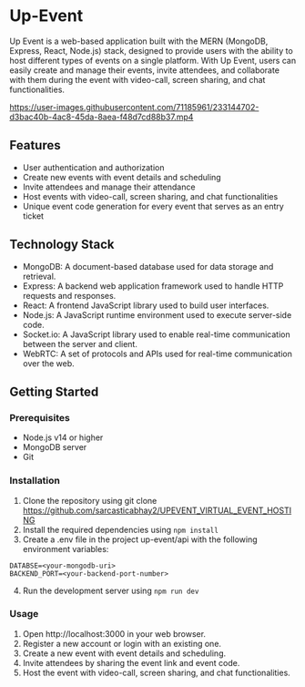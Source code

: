 # Up-Event
Up Event is a web-based application built with the MERN (MongoDB, Express, React, Node.js) stack, designed to provide users with the ability to host different types of events on a single platform. With Up Event, users can easily create and manage their events, invite attendees, and collaborate with them during the event with video-call, screen sharing, and chat functionalities.



https://user-images.githubusercontent.com/71185961/233144702-d3bac40b-4ac8-45da-8aea-f48d7cd88b37.mp4



## Features

* User authentication and authorization
* Create new events with event details and scheduling
* Invite attendees and manage their attendance
* Host events with video-call, screen sharing, and chat functionalities
* Unique event code generation for every event that serves as an entry ticket

## Technology Stack
* MongoDB: A document-based database used for data storage and retrieval.
* Express: A backend web application framework used to handle HTTP requests and responses.
* React: A frontend JavaScript library used to build user interfaces.
* Node.js: A JavaScript runtime environment used to execute server-side code.
* Socket.io: A JavaScript library used to enable real-time communication between the server and client.
* WebRTC: A set of protocols and APIs used for real-time communication over the web.

## Getting Started

### Prerequisites
* Node.js v14 or higher
* MongoDB server
* Git

### Installation
1. Clone the repository using git clone https://github.com/sarcasticabhay2/UPEVENT_VIRTUAL_EVENT_HOSTING
2. Install the required dependencies using ```npm install```
3. Create a .env file in the project up-event/api with the following environment variables:
```
DATABSE=<your-mongodb-uri>
BACKEND_PORT=<your-backend-port-number>
```
4. Run the development server using ```npm run dev```


### Usage
1. Open http://localhost:3000 in your web browser.
2. Register a new account or login with an existing one.
3. Create a new event with event details and scheduling.
4. Invite attendees by sharing the event link and event code.
5. Host the event with video-call, screen sharing, and chat functionalities.

